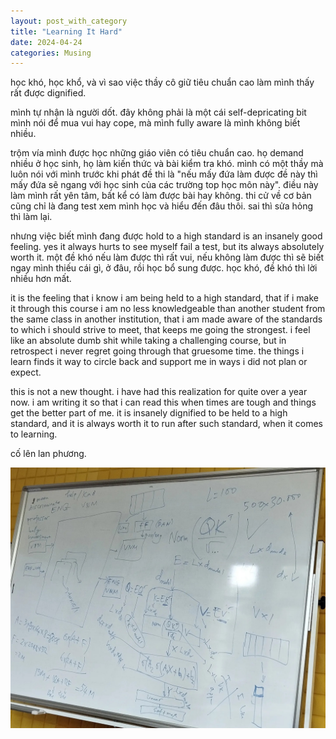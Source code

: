 ```yaml
--- 
layout: post_with_category 
title: "Learning It Hard" 
date: 2024-04-24 
categories: Musing
---
```


học khó, học khổ, và vì sao việc thầy cô giữ tiêu chuẩn cao làm mình thấy rất được dignified.

mình tự nhận là người dốt. đây không phải là một cái self-depricating bit mình nói để mua vui hay cope, mà mình fully aware là mình không biết nhiều.

trộm vía mình được học những giáo viên có tiêu chuẩn cao. họ demand nhiều ở học sinh, họ làm kiến thức và bài kiểm tra khó. mình có một thầy mà luôn nói với mình trước khi phát đề thi là "nếu mấy đứa làm được đề này thì mấy đứa sẽ ngang với học sinh của các trường top học môn này". điều này làm mình rất yên tâm, bất kể có làm được bài hay không. thi cử về cơ bản cũng chỉ là đang test xem mình học và hiểu đến đâu thôi. sai thì sửa hỏng thì làm lại.

nhưng việc biết mình đang được hold to a high standard is an insanely good feeling. yes it always hurts to see myself fail a test, but its always absolutely worth it. một đề khó nếu làm được thì rất vui, nếu không làm được thì sẽ biết ngay mình thiếu cái gì, ở đâu, rồi học bổ sung được. học khó, đề khó thì lời nhiều hơn mất.

it is the feeling that i know i am being held to a high standard, that if i make it through this course i am no less knowledgeable than another student from the same class in another institution, that i am made aware of the standards to which i should strive to meet, that keeps me going the strongest. i feel like an absolute dumb shit while taking a challenging course, but in retrospect i never regret going through that gruesome time. the things i learn finds it way to circle back and support me in ways i did not plan or expect.

this is not a new thought. i have had this realization for quite over a year now. i am writing it so that i can read this when times are tough and things get the better part of me. it is insanely dignified to be held to a high standard, and it is always worth it to run after such standard, when it comes to learning.

cố lên lan phương.

![nlp lecture notes](/images/learning-it-hard.png) 
